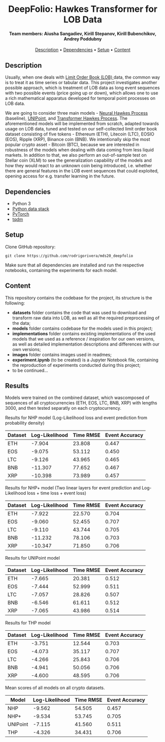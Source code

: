 <h1 align="center"> DeepFolio: Hawkes Transformer for LOB Data </h1>

<h4 align="center"> Team members: Aiusha Sangadiev, Kirill Stepanov, Kirill Bubenchikov, Andrey Poddubny </h4>

<p align="center">
  <a href="#description">Description</a> •
  <a href="#dependencies">Dependencies</a> •
  <a href="#setup">Setup</a> •
  <a href="#content">Content</a>
</p>

## Description

Usually, when one deals with <a href="https://www.investopedia.com/terms/l/limitorderbook.asp" target="_blank"> Limit Order Book (LOB) </a> data, the common way is to treat it as time series or tabular data. This project investigates another possible approach, which is treatment of LOB data as long event sequences with two possible events (price going up or down), which allows one to use a rich mathematical apparatus developed for temporal point processes on LOB data.

We are going to consider three main models - <a href="https://arxiv.org/abs/1612.09328">Neural Hawkes Process</a> (baseline), <a href="https://arxiv.org/abs/2007.14082">UNIPoint</a>, and <a href="https://arxiv.org/abs/2002.09291">Transformer Hawkes Process</a>. The aforementioned models will be implemented from scratch, adapted towards usage on LOB data, tuned and tested on our self-collected limit order book dataset consisting of five tokens - Ethereum (ETH), Litecoin (LTC), EOSIO (EOS), Ripple (XRP), Binance coin (BNB). We intentionally skip the most popular crypto asset - Bitcoin (BTC), because we are interested in robustness of the models when dealing with data coming from less liquid markets. In addition to that, we also perform an out-of-sample test on Stellar coin (XLM) to see the generalization capability of the models and how they would react to an unknown coin being introduced, i.e. whether there are general features in the LOB event sequences that could exploited, opening access for e.g. transfer learning in the future.

## Dependencies

* Python 3
* <a href="https://hub.packtpub.com/python-data-stack/" target="_blank"> Python data stack </a>
* <a href="https://pytorch.org/" target="_target"> PyTorch </a>
* <a href="https://github.com/tqdm/tqdm" target="_target"> tqdm </a>

## Setup

Clone GitHub repository:

```
git clone https://github.com/rodrigorivera/mds20_deepfolio
```

Make sure that all dependencies are installed and run the respective notebooks, containing the experiments for each model.

## Content

This repository contains the codebase for the project, its structure is the following:
* **datasets** folder contains the code that was used to download and transform raw data into LOB, as well as all the required preprocessing of the data;
* **models** folder contains codebase for the models used in this project;
* **implementations** folder contains existing implementations of the used models that we used as a reference / inspiration for our own versions, as well as detailed implementation descriptions and differences with our own versions;
* **images** folder contains images used in readmes;
* **experiment.ipynb** (to be created) is a Jupyter Notebook file, containing the reproduction of experiments conducted during this project;
* to be continued...


## Results
Models were trained on the combined dataset, which wascomposed of sequences of all cryptocurrencies (ETH, EOS, LTC, BNB, XRP) with lengths 3000,
and then tested separatly on each cryptocurrency.

Results for NHP model (Log-Likelihood loss and event prediction from probability density)



|     Dataset   | Log-Likelihood   | Time RMSE | Event Accuracy|
|---------------|------------------|-----------|---------------|
| ETH           | -7.904           | 23.808    | 0.447         | 
| EOS           | -9.075           | 53.112    | 0.450         | 
| LTC           | -9.126           | 43.965    | 0.465        |
| BNB           | -11.307 | 77.652 | 0.467        |
| XRP           | -10.398 | 73.989 | 0.457        |

Results for NHP+ model (Two linear layers for event prediction and Log-Likelihood loss + time loss + event loss)


|     Dataset   | Log-Likelihood   | Time RMSE | Event Accuracy|
|---------------|------------------|-----------|---------------|
| ETH           | -7.922  | 22.570  | 0.704         | 
| EOS           | -9.060 | 52.455  | 0.707         | 
| LTC           | -9.110 | 43.744  | 0.705        |
| BNB           | -11.232 | 78.106 | 0.703        |
| XRP           | -10.347 | 71.850 | 0.706        |


Results for UNIPoint model 

|     Dataset   | Log-Likelihood   | Time RMSE | Event Accuracy|
|---------------|------------------|-----------|---------------|
| ETH           | -7.665 | 20.381 | 0.512         | 
| EOS           | -7.444 | 52.999 | 0.511         | 
| LTC           | -7.057 | 28.826 | 0.507        |
| BNB           | -6.546 | 61.611 | 0.512       |
| XRP           | -7.065 | 43.986 | 0.514        |


Results for THP model 


|     Dataset   | Log-Likelihood   | Time RMSE | Event Accuracy|
|---------------|------------------|-----------|---------------|
| ETH           | -3.751 | 12.544 | 0.703         | 
| EOS           | -4.073 | 35.117 | 0.707         | 
| LTC           | -4.266 | 25.843 | 0.706        |
| BNB           | -4.941 | 50.056 | 0.706       |
| XRP           | -4.600 | 48.595 | 0.706        |


Mean scores of all models on all crypto datasets.

|     Model     | Log-Likelihood   | Time RMSE | Event Accuracy|
|---------------|------------------|-----------|---------------|
| NHP           | -9.562           | 54.505    | 0.457         | 
| NHP+          | -9.534           | 53.745    | 0.705         | 
| UNIPoint      | -7.115           | 41.560    |  0.511        |
| THP           | -4.326           | 34.431    | 0.706         |
